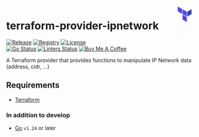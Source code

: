 <!-- markdownlint-disable-file MD013 MD033 MD041 -->
<div>
<a href="https://www.terraform.io"><img src=".github/terraform.png" alt="Terraform logo" title="Terraform" align="right" height="50" /></a>
</div>

# terraform-provider-ipnetwork

<!-- markdownlint-disable -->
[![Release](https://img.shields.io/github/v/release/jeremmfr/terraform-provider-ipnetwork)](https://github.com/jeremmfr/terraform-provider-ipnetwork/releases)
[![Registry](https://img.shields.io/badge/registry-doc%40latest-lightgrey?logo=terraform)](https://registry.terraform.io/providers/jeremmfr/ipnetwork/latest/docs)
[![License](https://img.shields.io/badge/license-MIT-blue.svg)](https://github.com/jeremmfr/terraform-provider-ipnetwork/blob/main/LICENSE)  
[![Go Status](https://github.com/jeremmfr/terraform-provider-ipnetwork/actions/workflows/go.yml/badge.svg)](https://github.com/jeremmfr/terraform-provider-ipnetwork/actions/workflows/go.yml)
[![Linters Status](https://github.com/jeremmfr/terraform-provider-ipnetwork/actions/workflows/linters.yml/badge.svg)](https://github.com/jeremmfr/terraform-provider-ipnetwork/actions/workflows/linters.yml)
[![Buy Me A Coffee](https://img.shields.io/badge/buy%20me%20a%20coffee-donate-yellow.svg)](https://www.buymeacoffee.com/jeremmfr)
<!-- markdownlint-restore -->

A Terraform provider that provides functions to manipulate IP Network data (address, cidr, ...)

## Requirements

- [Terraform](https://www.terraform.io/downloads)

### In addition to develop

- [Go](https://golang.org/doc/install) `v1.24` or later
